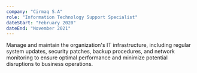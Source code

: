```yaml
---
company: "Cirmaq S.A"
role: "Information Technology Support Specialist"
dateStart: "February 2020"
dateEnd: "November 2021"
---
```


Manage and maintain the organization's IT infrastructure, including regular system updates, security patches, backup procedures, and network monitoring to ensure optimal performance and minimize potential disruptions to business operations.
